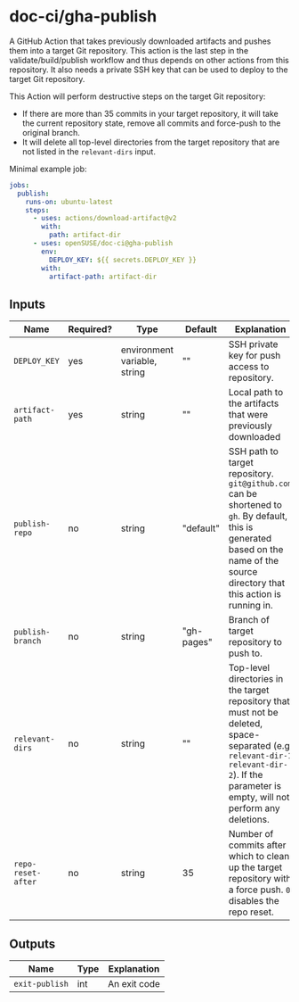 # doc-ci/gha-publish

A GitHub Action that takes previously downloaded artifacts and pushes them into a target Git repository.
This action is the last step in the validate/build/publish workflow and thus depends on other actions from this repository.
It also needs a private SSH key that can be used to deploy to the target Git repository.

This Action will perform destructive steps on the target Git repository:

* If there are more than 35 commits in your target repository, it will take the current repository state, remove all commits and force-push to the original branch.
* It will delete all top-level directories from the target repository that are not listed in the `relevant-dirs` input.

Minimal example job:

```yaml
jobs:
  publish:
    runs-on: ubuntu-latest
    steps:
      - uses: actions/download-artifact@v2
        with:
          path: artifact-dir
      - uses: openSUSE/doc-ci@gha-publish
        env:
          DEPLOY_KEY: ${{ secrets.DEPLOY_KEY }}
        with:
          artifact-path: artifact-dir
```


## Inputs

Name | Required? | Type | Default | Explanation
-----|-----------|------|---------|------------
`DEPLOY_KEY` | yes | environment variable, string | "" | SSH private key for push access to repository.
`artifact-path` | yes | string | "" | Local path to the artifacts that were previously downloaded
`publish-repo` | no | string | "default" | SSH path to target repository. `git@github.com` can be shortened to `gh`. By default, this is generated based on the name of the source directory that this action is running in.
`publish-branch` | no | string | "gh-pages" | Branch of target repository to push to.
`relevant-dirs` | no | string | "" | Top-level directories in the target repository that must not be deleted, space-separated (e.g. `relevant-dir-1 relevant-dir-2`). If the parameter is empty, will not perform any deletions.
`repo-reset-after` | no | string | 35 | Number of commits after which to clean up the target repository with a force push. `0` disables the repo reset.

## Outputs

Name | Type | Explanation
-----|------|------------
`exit-publish` | int | An exit code
